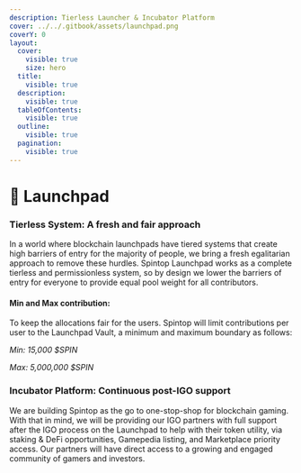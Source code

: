 ```yaml
---
description: Tierless Launcher & Incubator Platform
cover: ../../.gitbook/assets/launchpad.png
coverY: 0
layout:
  cover:
    visible: true
    size: hero
  title:
    visible: true
  description:
    visible: true
  tableOfContents:
    visible: true
  outline:
    visible: true
  pagination:
    visible: true
---
```


# 🚀 Launchpad

### Tierless System: A fresh and fair approach

In a world where blockchain launchpads have tiered systems that create high barriers of entry for the majority of people, we bring a fresh egalitarian approach to remove these hurdles. Spintop Launchpad works as a complete tierless and permissionless system, so by design we lower the barriers of entry for everyone to provide equal pool weight for all contributors.&#x20;

#### Min and Max contribution:

To keep the allocations fair for the users. Spintop will limit contributions per user to the Launchpad Vault, a minimum and maximum boundary as follows:

_Min: 15,000 $SPIN_

_Max: 5,000,000 $SPIN_

### Incubator Platform: Continuous post-IGO support

We are building Spintop as the go to one-stop-shop for blockchain gaming. With that in mind, we will be providing our IGO partners with full support after the IGO process on the Launchpad to help with their token utility, via staking & DeFi opportunities, Gamepedia listing, and Marketplace priority access. Our partners will have direct access to a growing and engaged community of gamers and investors.
